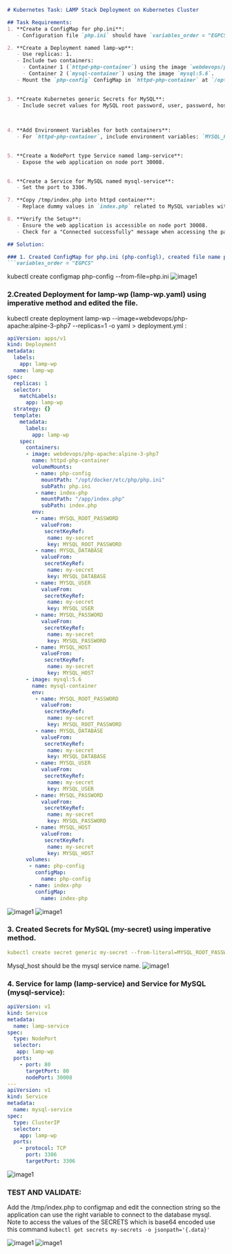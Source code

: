 
```markdown
# Kubernetes Task: LAMP Stack Deployment on Kubernetes Cluster 

## Task Requirements:
1. **Create a ConfigMap for php.ini**:
   - Configuration file `php.ini` should have `variables_order = "EGPCS"`.

2. **Create a Deployment named lamp-wp**:
   - Use replicas: 1.
   - Include two containers:
     - Container 1 (`httpd-php-container`) using the image `webdevops/php-apache:alpine-3-php7`.
     - Container 2 (`mysql-container`) using the image `mysql:5.6`.
   - Mount the `php-config` ConfigMap in `httpd-php-container` at `/opt/docker/etc/php/php.ini`.
 

3. **Create Kubernetes generic Secrets for MySQL**:
   - Include secret values for MySQL root password, user, password, host, and database.
   


4. **Add Environment Variables for both containers**:
   - For `httpd-php-container`, include environment variables: `MYSQL_ROOT_PASSWORD`, `MYSQL_DATABASE`, `MYSQL_USER`, `MYSQL_PASSWORD`, and `MYSQL_HOST`. Retrieve values from the created Secrets using `env` field.
   

5. **Create a NodePort type Service named lamp-service**:
   - Expose the web application on node port 30008.
  

6. **Create a Service for MySQL named mysql-service**:
   - Set the port to 3306.

7. **Copy /tmp/index.php into httpd container**:
   - Replace dummy values in `index.php` related to MySQL variables with the environment variables set in the deployment.

8. **Verify the Setup**:
   - Ensure the web application is accessible on node port 30008.
   - Check for a "Connected successfully" message when accessing the page.

## Solution:

### 1. Created ConfigMap for php.ini (php-configl), created file name php.ini and added the configuration to the file. 
```variables_order = "EGPCS"
```
kubectl create configmap php-config --from-file=php.ini
 ![image1](./images/lamp1.png)




### 2.Created Deployment for lamp-wp (lamp-wp.yaml) using imperative method and edited the file.
 kubectl create deployment lamp-wp --image=webdevops/php-apache:alpine-3-php7 --replicas=1 -o yaml > deployment.yml :
```yaml
apiVersion: apps/v1
kind: Deployment
metadata:
  labels:
    app: lamp-wp
  name: lamp-wp
spec:
  replicas: 1
  selector:
    matchLabels:
      app: lamp-wp
  strategy: {}
  template:
    metadata:
      labels:
        app: lamp-wp
    spec:
      containers:
      - image: webdevops/php-apache:alpine-3-php7
        name: httpd-php-container
        volumeMounts:
         - name: php-config
           mountPath: "/opt/docker/etc/php/php.ini"
           subPath: php.ini
         - name: index-php
           mountPath: "/app/index.php"
           subPath: index.php
        env:
         - name: MYSQL_ROOT_PASSWORD
           valueFrom:
            secretKeyRef:
             name: my-secret
             key: MYSQL_ROOT_PASSWORD
         - name: MYSQL_DATABASE
           valueFrom:
            secretKeyRef:
             name: my-secret
             key: MYSQL_DATABASE
         - name: MYSQL_USER
           valueFrom:
            secretKeyRef:
             name: my-secret
             key: MYSQL_USER
         - name: MYSQL_PASSWORD
           valueFrom:
            secretKeyRef:
             name: my-secret
             key: MYSQL_PASSWORD
         - name: MYSQL_HOST
           valueFrom:
            secretKeyRef:
             name: my-secret
             key: MYSQL_HOST
      - image: mysql:5.6
        name: mysql-container
        env:
         - name: MYSQL_ROOT_PASSWORD
           valueFrom:
            secretKeyRef:
             name: my-secret
             key: MYSQL_ROOT_PASSWORD
         - name: MYSQL_DATABASE
           valueFrom:
            secretKeyRef:
             name: my-secret
             key: MYSQL_DATABASE
         - name: MYSQL_USER
           valueFrom:
            secretKeyRef:
             name: my-secret
             key: MYSQL_USER
         - name: MYSQL_PASSWORD
           valueFrom:
            secretKeyRef:
             name: my-secret
             key: MYSQL_PASSWORD
         - name: MYSQL_HOST
           valueFrom:
            secretKeyRef:
             name: my-secret
             key: MYSQL_HOST
      volumes:
       - name: php-config
         configMap:
           name: php-config
       - name: index-php
         configMap:
           name: index-php
```
  ![image1](./images/lamp2.png)
   ![image1](./images/lamp3.png)


### 3. Created Secrets for MySQL (my-secret) using imperative method.

```yaml
kubectl create secret generic my-secret --from-literal=MYSQL_ROOT_PASSWORD=password --from-literal=MYSQL_DATABASE=pius --from-literal=MYSQL_USER=udoka --from-literal=MYSQL_PASSWORD=udoka --from-literal=MYSQL_HOST=mysql-service
```
Mysql_host should be the mysql service name. 
![image1](./images/lamp4.png)

### 4. Service for lamp (lamp-service) and Service for MySQL (mysql-service):
```yaml
apiVersion: v1
kind: Service
metadata:
  name: lamp-service
spec:
  type: NodePort
  selector:
   app: lamp-wp
  ports:
    - port: 80
      targetPort: 80
      nodePort: 30008
---
apiVersion: v1
kind: Service
metadata:
  name: mysql-service
spec:
  type: ClusterIP
  selector:
    app: lamp-wp
  ports:
    - protocol: TCP
      port: 3306
      targetPort: 3306
```
![image1](./images/lamp5.png) 


### TEST AND VALIDATE:
Add the /tmp/index.php to configmap and edit the connection string so the application can use the right variable to connect to the database mysql. Note to access the values of the SECRETS which is base64 encoded use this command ``` kubectl get secrets my-secrets -o jsonpath='{.data}' ```

 ![image1](./images/lamp6.png)
  ![image1](./images/lamp7.png)
